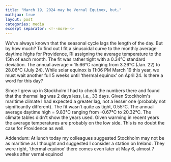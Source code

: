 ```yaml
---
title: "March 19, 2024 may be Vernal Equinox, but…"
mathjax: true
layout: post
categories: media
excerpt separator: <!--more-->
---
```


We’ve always known that the seasonal cycle lags the length of the day. But by how much? To find out I fit a sinusoidal curve to the monthly average daytime highs for Providence, RI  assigning the average temperature to the 15th of each month. The fit was rather tight with a 0.34°C standard deviation. The annual average = 15.66°C ranging from 3.26°C (Jan. 22) to 28.06°C (July 24). While solar equinox is 11:06 PM March 19 this year, we must wait another full 5 weeks until ‘thermal equinox’ on April 24. Is there a word for this day?
<!--more-->

Since I grew up in Stockholm I had to check the numbers there and found that the thermal lag was 2 days less, i.e., 33 days. Given Stockholm's maritime climate I had expected a greater lag, not a lesser one (probably not significantly different). The fit wasn’t quite as tight, 0.55°C. The annual average daytime high = 9.83°C ranging from -0.67°C to 20.32°C. The climate tables didn't show the years used. Given warming in recent years the average temperatures are probably on the low side. This is no doubt the case for Providence as well. 

Addendum: At lunch today my colleagues suggested Stockholm may not be as maritime as I thought and suggested I consider a station on Ireland. They were right, ‘thermal equinox’ there comes even later at May 6, almost 7 weeks after vernal equinox! 
